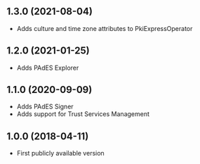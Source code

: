 ## 1.3.0 (2021-08-04)
* Adds culture and time zone attributes to PkiExpressOperator

## 1.2.0 (2021-01-25)
* Adds PAdES Explorer

## 1.1.0 (2020-09-09)
* Adds PAdES Signer
* Adds support for Trust Services Management

## 1.0.0 (2018-04-11)
* First publicly available version